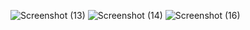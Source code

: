 ![Screenshot (13)](https://github.com/user-attachments/assets/94f05544-9e9e-40fc-ac4d-bd23a3819068)
![Screenshot (14)](https://github.com/user-attachments/assets/a1117795-a309-4d22-abc8-93290bc2753e)
![Screenshot (16)](https://github.com/user-attachments/assets/e3bba699-e757-44a8-9ae1-848d973558d9)
